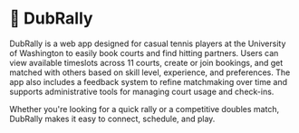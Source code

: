 # 🎾 DubRally

DubRally is a web app designed for casual tennis players at the University of Washington to easily book courts and find hitting partners. Users can view available timeslots across 11 courts, create or join bookings, and get matched with others based on skill level, experience, and preferences. The app also includes a feedback system to refine matchmaking over time and supports administrative tools for managing court usage and check-ins.

Whether you're looking for a quick rally or a competitive doubles match, DubRally makes it easy to connect, schedule, and play.
